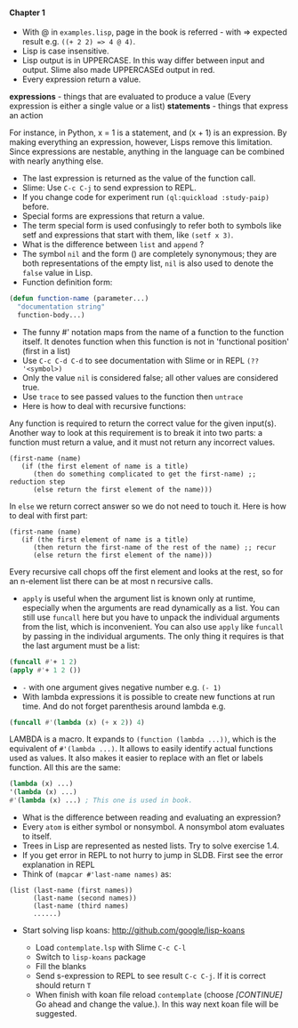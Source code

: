 #### Chapter 1

- With @ in `examples.lisp`, page in the book is referred - with => expected result
e.g. `((+ 2 2) => 4 @ 4)`.
- Lisp is case insensitive.
- Lisp output is in UPPERCASE. In this way differ between input and output.
Slime also made UPPERCASEd output in red.
- Every expression return a value.

**expressions** - things that are evaluated to produce a value
(Every expression is either a single value or a list)
**statements** - things that express an action

For instance, in Python, x = 1 is a statement, and (x + 1) is an expression.
By making everything an expression, however, Lisps remove this limitation.
Since expressions are nestable, anything in the language can be combined with
nearly anything else.

- The last expression is returned as the value of the function call.
- Slime: Use `C-c C-j` to send expression to REPL.
- If you change code for experiment run `(ql:quickload :study-paip)` before.
- Special forms are expressions that return a value.
- The term special form is used confusingly to refer both to symbols like setf and
expressions that start with them, like `(setf x 3)`.
- What is the difference between `list` and `append` ?
- The symbol `nil` and the form () are completely synonymous; they are both
 representations of the empty list, `nil` is also used to denote the `false` value in Lisp.
- Function definition form:

``` cl
(defun function-name (parameter...)
  "documentation string"
  function-body...)
```
- The funny #' notation maps from the name of a function to the function itself.
It denotes function when this function is not in 'functional position' (first in a list)
- Use `C-c C-d C-d` to see documentation with Slime or in REPL `(?? '<symbol>)`
- Only the value `nil` is considered false; all other values are considered true.
- Use `trace` to see passed values to the function then `untrace`
- Here is how to deal with recursive functions:

Any function is required to return the correct value for the given input(s). Another
way to look at this requirement is to break it into two parts: a function must return
a value, and it must not return any incorrect values.

```
(first-name (name)
   (if (the first element of name is a title)
      (then do something complicated to get the first-name) ;; reduction step
      (else return the first element of the name)))
```
In `else` we return correct answer so we do not need to touch it. Here is how to
deal with first part:

```
(first-name (name)
   (if (the first element of name is a title)
      (then return the first-name of the rest of the name) ;; recur
      (else return the first element of the name)))
```

Every recursive call chops off the first element and looks at the rest,
so for an n-element list there can be at most n recursive calls.

- `apply` is useful when the argument list is known only at runtime, especially when the arguments are read dynamically as a list.
You can still use `funcall` here but you have to unpack the individual arguments from the list, which is inconvenient.
You can also use `apply` like `funcall` by passing in the individual arguments.
The only thing it requires is that the last argument must be a list:

``` cl
(funcall #'+ 1 2)
(apply #'+ 1 2 ())
```
- `-` with one argument gives negative number e.g. `(- 1)`
- With lambda expressions it is possible to create new functions at run time.
And do not forget parenthesis around lambda e.g.
``` cl
(funcall #'(lambda (x) (+ x 2)) 4)
```
LAMBDA is a macro. It expands to `(function (lambda ...))`, which is the equivalent of
`#'(lambda ...)`. It allows to easily identify actual functions used as values. It also
makes it easier to replace with an flet or labels function. All this are the same:

```cl
(lambda (x) ...)
'(lambda (x) ...)
#'(lambda (x) ...) ; This one is used in book.
```
- What is the difference between reading and evaluating an expression?
- Every `atom` is either symbol or nonsymbol. A nonsymbol atom evaluates to itself.
- Trees in Lisp are represented as nested lists. Try to solve exercise 1.4.
- If you get error in REPL to not hurry to jump in SLDB. First see the error
  explanation in REPL
- Think of `(mapcar #'last-name names)` as:
```
(list (last-name (first names))
      (last-name (second names))
      (last-name (third names)
      ......)
```
- Start solving lisp koans: http://github.com/google/lisp-koans

    * Load `contemplate.lsp` with Slime `C-c C-l`
    * Switch to `lisp-koans` package
    * Fill the blanks
    * Send s-expression to REPL to see result `C-c C-j`. If it is correct should return `T`
    * When finish with koan file reload `contemplate` (choose _[CONTINUE]_ Go ahead and
change the value.). In this way next koan file will be suggested.
